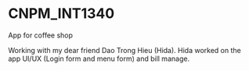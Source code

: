# CNPM_INT1340
App for coffee shop

Working with my dear friend Dao Trong Hieu (Hida). 
Hida worked on the app UI/UX (Login form and menu form) and bill manage.
